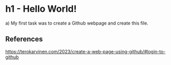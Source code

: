 # h1 - Hello World!
a) My first task was to create a Github webpage and create this file.
## References
https://terokarvinen.com/2023/create-a-web-page-using-github/#login-to-github
